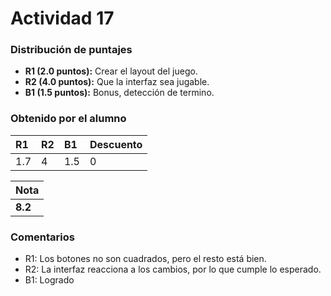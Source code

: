 # Actividad 17
### Distribución de puntajes

- **R1 (2.0 puntos):** Crear el layout del juego.
- **R2 (4.0 puntos):** Que la interfaz sea jugable.
- **B1 (1.5 puntos):** Bonus, detección de termino.

### Obtenido por el alumno

| R1 | R2 | B1 | Descuento |
|:---|:---|:---|:----------|
| 1.7  | 4  | 1.5  | 0 |

| Nota |
|:-----|
| **8.2** |

### Comentarios
* R1: Los botones no son cuadrados, pero el resto está bien.
* R2: La interfaz reacciona a los cambios, por lo que cumple lo esperado.
* B1: Logrado
